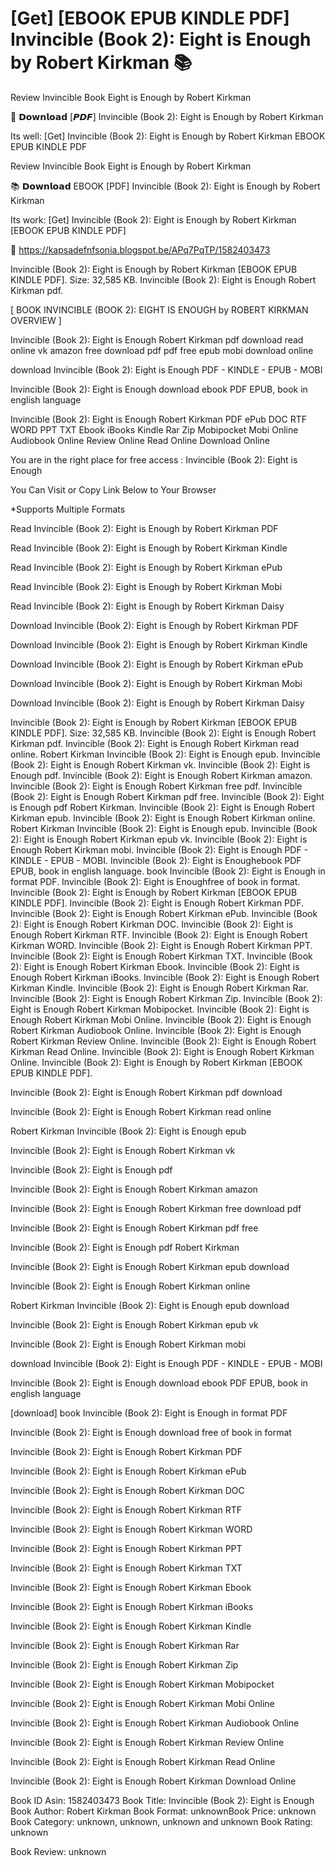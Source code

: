 # [Get] [EBOOK EPUB KINDLE PDF] Invincible (Book 2): Eight is Enough by  Robert Kirkman 📚
Review Invincible Book Eight is Enough by Robert Kirkman

💜 𝗗𝗼𝘄𝗻𝗹𝗼𝗮𝗱 [𝙋𝘿𝙁] Invincible (Book 2): Eight is Enough by Robert Kirkman

Its well: [Get] Invincible (Book 2): Eight is Enough by Robert Kirkman EBOOK EPUB KINDLE PDF


Review Invincible Book Eight is Enough by Robert Kirkman

📚 𝗗𝗼𝘄𝗻𝗹𝗼𝗮𝗱 EBOOK [PDF] Invincible (Book 2): Eight is Enough by Robert Kirkman

Its work: [Get] Invincible (Book 2): Eight is Enough by Robert Kirkman [EBOOK EPUB KINDLE PDF]



🌈 https://kapsadefnfsonia.blogspot.be/APq7PqTP/1582403473



Invincible (Book 2): Eight is Enough by Robert Kirkman [EBOOK EPUB KINDLE PDF]. Size: 32,585 KB. Invincible (Book 2): Eight is Enough Robert Kirkman pdf.

[ BOOK INVINCIBLE (BOOK 2): EIGHT IS ENOUGH by ROBERT KIRKMAN OVERVIEW ]

Invincible (Book 2): Eight is Enough Robert Kirkman pdf download read online vk amazon free download pdf pdf free epub mobi download online

download Invincible (Book 2): Eight is Enough PDF - KINDLE - EPUB - MOBI

Invincible (Book 2): Eight is Enough download ebook PDF EPUB, book in english language

Invincible (Book 2): Eight is Enough Robert Kirkman PDF ePub DOC RTF WORD PPT TXT Ebook iBooks Kindle Rar Zip Mobipocket Mobi Online Audiobook Online Review Online Read Online Download Online

You are in the right place for free access : Invincible (Book 2): Eight is Enough

You Can Visit or Copy Link Below to Your Browser

*Supports Multiple Formats

Read Invincible (Book 2): Eight is Enough by Robert Kirkman PDF

Read Invincible (Book 2): Eight is Enough by Robert Kirkman Kindle

Read Invincible (Book 2): Eight is Enough by Robert Kirkman ePub

Read Invincible (Book 2): Eight is Enough by Robert Kirkman Mobi

Read Invincible (Book 2): Eight is Enough by Robert Kirkman Daisy

Download Invincible (Book 2): Eight is Enough by Robert Kirkman PDF

Download Invincible (Book 2): Eight is Enough by Robert Kirkman Kindle

Download Invincible (Book 2): Eight is Enough by Robert Kirkman ePub

Download Invincible (Book 2): Eight is Enough by Robert Kirkman Mobi

Download Invincible (Book 2): Eight is Enough by Robert Kirkman Daisy

Invincible (Book 2): Eight is Enough by Robert Kirkman [EBOOK EPUB KINDLE PDF]. Size: 32,585 KB. Invincible (Book 2): Eight is Enough Robert Kirkman pdf. Invincible (Book 2): Eight is Enough Robert Kirkman read online. Robert Kirkman Invincible (Book 2): Eight is Enough epub. Invincible (Book 2): Eight is Enough Robert Kirkman vk. Invincible (Book 2): Eight is Enough pdf. Invincible (Book 2): Eight is Enough Robert Kirkman amazon. Invincible (Book 2): Eight is Enough Robert Kirkman free pdf. Invincible (Book 2): Eight is Enough Robert Kirkman pdf free. Invincible (Book 2): Eight is Enough pdf Robert Kirkman. Invincible (Book 2): Eight is Enough Robert Kirkman epub. Invincible (Book 2): Eight is Enough Robert Kirkman online. Robert Kirkman Invincible (Book 2): Eight is Enough epub. Invincible (Book 2): Eight is Enough Robert Kirkman epub vk. Invincible (Book 2): Eight is Enough Robert Kirkman mobi. Invincible (Book 2): Eight is Enough PDF - KINDLE - EPUB - MOBI. Invincible (Book 2): Eight is Enoughebook PDF EPUB, book in english language. book Invincible (Book 2): Eight is Enough in format PDF. Invincible (Book 2): Eight is Enoughfree of book in format. Invincible (Book 2): Eight is Enough by Robert Kirkman [EBOOK EPUB KINDLE PDF]. Invincible (Book 2): Eight is Enough Robert Kirkman PDF. Invincible (Book 2): Eight is Enough Robert Kirkman ePub. Invincible (Book 2): Eight is Enough Robert Kirkman DOC. Invincible (Book 2): Eight is Enough Robert Kirkman RTF. Invincible (Book 2): Eight is Enough Robert Kirkman WORD. Invincible (Book 2): Eight is Enough Robert Kirkman PPT. Invincible (Book 2): Eight is Enough Robert Kirkman TXT. Invincible (Book 2): Eight is Enough Robert Kirkman Ebook. Invincible (Book 2): Eight is Enough Robert Kirkman iBooks. Invincible (Book 2): Eight is Enough Robert Kirkman Kindle. Invincible (Book 2): Eight is Enough Robert Kirkman Rar. Invincible (Book 2): Eight is Enough Robert Kirkman Zip. Invincible (Book 2): Eight is Enough Robert Kirkman Mobipocket. Invincible (Book 2): Eight is Enough Robert Kirkman Mobi Online. Invincible (Book 2): Eight is Enough Robert Kirkman Audiobook Online. Invincible (Book 2): Eight is Enough Robert Kirkman Review Online. Invincible (Book 2): Eight is Enough Robert Kirkman Read Online. Invincible (Book 2): Eight is Enough Robert Kirkman Online. Invincible (Book 2): Eight is Enough by Robert Kirkman [EBOOK EPUB KINDLE PDF].

Invincible (Book 2): Eight is Enough Robert Kirkman pdf download

Invincible (Book 2): Eight is Enough Robert Kirkman read online

Robert Kirkman Invincible (Book 2): Eight is Enough epub

Invincible (Book 2): Eight is Enough Robert Kirkman vk

Invincible (Book 2): Eight is Enough pdf

Invincible (Book 2): Eight is Enough Robert Kirkman amazon

Invincible (Book 2): Eight is Enough Robert Kirkman free download pdf

Invincible (Book 2): Eight is Enough Robert Kirkman pdf free

Invincible (Book 2): Eight is Enough pdf Robert Kirkman

Invincible (Book 2): Eight is Enough Robert Kirkman epub download

Invincible (Book 2): Eight is Enough Robert Kirkman online

Robert Kirkman Invincible (Book 2): Eight is Enough epub download

Invincible (Book 2): Eight is Enough Robert Kirkman epub vk

Invincible (Book 2): Eight is Enough Robert Kirkman mobi

download Invincible (Book 2): Eight is Enough PDF - KINDLE - EPUB - MOBI

Invincible (Book 2): Eight is Enough download ebook PDF EPUB, book in english language

[download] book Invincible (Book 2): Eight is Enough in format PDF

Invincible (Book 2): Eight is Enough download free of book in format

Invincible (Book 2): Eight is Enough Robert Kirkman PDF

Invincible (Book 2): Eight is Enough Robert Kirkman ePub

Invincible (Book 2): Eight is Enough Robert Kirkman DOC

Invincible (Book 2): Eight is Enough Robert Kirkman RTF

Invincible (Book 2): Eight is Enough Robert Kirkman WORD

Invincible (Book 2): Eight is Enough Robert Kirkman PPT

Invincible (Book 2): Eight is Enough Robert Kirkman TXT

Invincible (Book 2): Eight is Enough Robert Kirkman Ebook

Invincible (Book 2): Eight is Enough Robert Kirkman iBooks

Invincible (Book 2): Eight is Enough Robert Kirkman Kindle

Invincible (Book 2): Eight is Enough Robert Kirkman Rar

Invincible (Book 2): Eight is Enough Robert Kirkman Zip

Invincible (Book 2): Eight is Enough Robert Kirkman Mobipocket

Invincible (Book 2): Eight is Enough Robert Kirkman Mobi Online

Invincible (Book 2): Eight is Enough Robert Kirkman Audiobook Online

Invincible (Book 2): Eight is Enough Robert Kirkman Review Online

Invincible (Book 2): Eight is Enough Robert Kirkman Read Online

Invincible (Book 2): Eight is Enough Robert Kirkman Download Online

Book ID Asin: 1582403473
Book Title: Invincible (Book 2): Eight is Enough
Book Author: Robert Kirkman
Book Format: unknownBook Price: unknown
Book Category: unknown, unknown, unknown and unknown
Book Rating: unknown

Book Review: unknown
